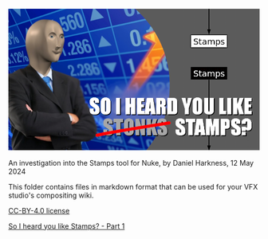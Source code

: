 ![Header](assets/Header_Stonks.png)

An investigation into the Stamps tool for Nuke, by Daniel Harkness, 12 May 2024

This folder contains files in markdown format that can be used for your VFX studio's compositing wiki.

[CC-BY-4.0 license](../LICENSE)

[So I heard you like Stamps? - Part 1](So%20I%20heard%20you%20like%20Stamps%20-%20Part%201.md)
